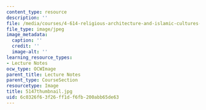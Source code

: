 ```yaml
---
content_type: resource
description: ''
file: /media/courses/4-614-religious-architecture-and-islamic-cultures-fall-2002/6c0326f63f26ff1df6fb200abb65de63_5147thumbnail.jpg
file_type: image/jpeg
image_metadata:
  caption: ''
  credit: ''
  image-alt: ''
learning_resource_types:
- Lecture Notes
ocw_type: OCWImage
parent_title: Lecture Notes
parent_type: CourseSection
resourcetype: Image
title: 5147thumbnail.jpg
uid: 6c0326f6-3f26-ff1d-f6fb-200abb65de63
---
```

